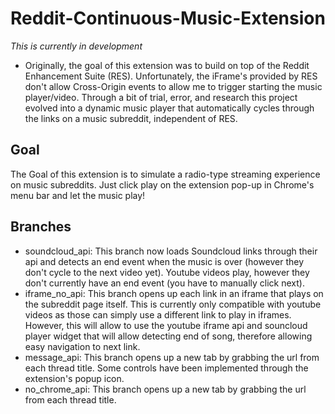 # Reddit-Continuous-Music-Extension
*This is currently in development*
- Originally, the goal of this extension was to build on top of the Reddit Enhancement Suite (RES). Unfortunately, the iFrame's provided by RES don't allow Cross-Origin events to allow me to trigger starting the music player/video. Through a bit of trial, error, and research this project evolved into a dynamic music player that automatically cycles through the links on a music subreddit, independent of RES.

## Goal
The Goal of this extension is to simulate a radio-type streaming experience on music subreddits. Just click play on the extension pop-up in Chrome's menu bar and let the music play!

## Branches
- soundcloud_api: This branch now loads Soundcloud links through their api and detects an end event when the music is over (however they don't cycle to the next video yet). Youtube videos play, however they don't currently have an end event (you have to manually click next).
- iframe_no_api: This branch opens up each link in an iframe that plays on the subreddit page itself. This is currently only compatible with youtube videos as those can simply use a different link to play in iframes. However, this will allow to use the youtube iframe api and souncloud player widget that will allow detecting end of song, therefore allowing easy navigation to next link.
- message_api: This branch opens up a new tab by grabbing the url from each thread title. Some controls have been implemented through the extension's popup icon.  
- no_chrome_api: This branch opens up a new tab by grabbing the url from each thread title.
